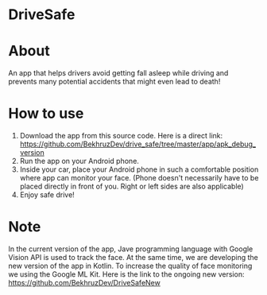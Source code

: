 DriveSafe
==================

About
==================
An app that helps drivers avoid getting fall asleep while driving and prevents many potential accidents that might even lead to death!


How to use
==================
1. Download the app from this source code. Here is a direct link: https://github.com/BekhruzDev/drive_safe/tree/master/app/apk_debug_version
2. Run the app on your Android phone.
3. Inside your car, place your Android phone in such a comfortable position where app can monitor your face. (Phone doesn't necessarily have to be placed directly in front of you. Right or left sides are also applicable)
4. Enjoy safe drive!

Note
==================
In the current version of the app, Jave programming language with Google Vision API is used to track the face.
At the same time, we are developing the new version of the app in Kotlin. To increase the quality of face monitoring we using the Google ML Kit.
Here is the link to the ongoing new version: https://github.com/BekhruzDev/DriveSafeNew
